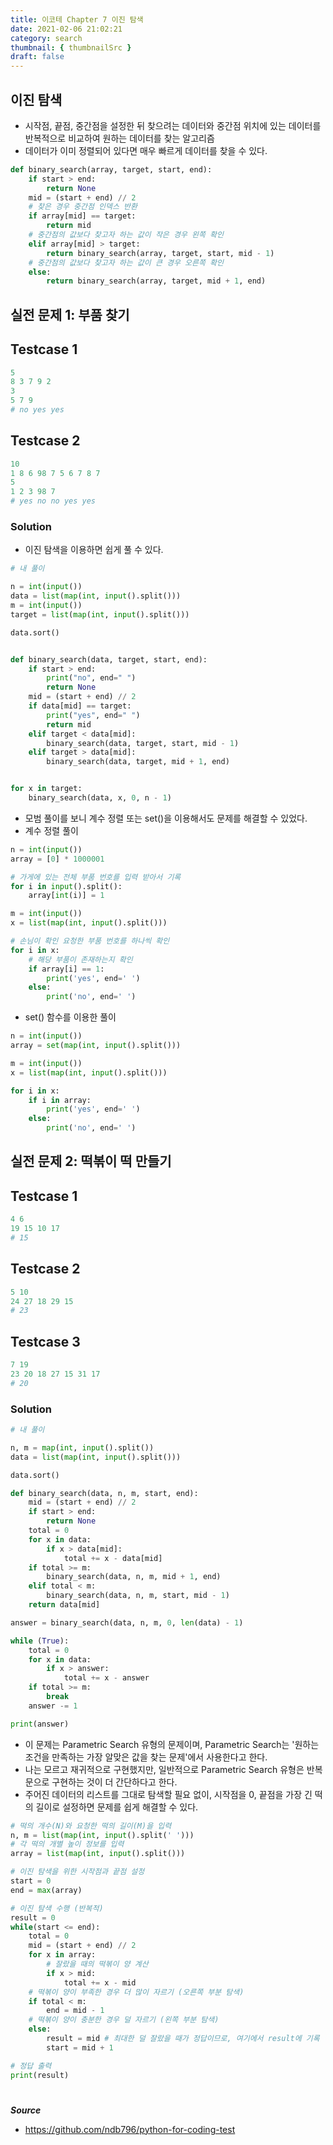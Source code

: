 ```yaml
---
title: 이코테 Chapter 7 이진 탐색
date: 2021-02-06 21:02:21
category: search
thumbnail: { thumbnailSrc }
draft: false
---
```


## 이진 탐색

- 시작점, 끝점, 중간점을 설정한 뒤 찾으려는 데이터와 중간점 위치에 있는 데이터를 반복적으로 비교하여 원하는 데이터를 찾는 알고리즘
- 데이터가 이미 정렬되어 있다면 매우 빠르게 데이터를 찾을 수 있다.

```py
def binary_search(array, target, start, end):
    if start > end:
        return None
    mid = (start + end) // 2
    # 찾은 경우 중간점 인덱스 반환
    if array[mid] == target:
        return mid
    # 중간점의 값보다 찾고자 하는 값이 작은 경우 왼쪽 확인
    elif array[mid] > target:
        return binary_search(array, target, start, mid - 1)
    # 중간점의 값보다 찾고자 하는 값이 큰 경우 오른쪽 확인
    else:
        return binary_search(array, target, mid + 1, end)
```

## 실전 문제 1: 부품 찾기

## Testcase 1

```py
5
8 3 7 9 2
3
5 7 9
# no yes yes
```

## Testcase 2

```py
10
1 8 6 98 7 5 6 7 8 7
5
1 2 3 98 7
# yes no no yes yes
```

### Solution

- 이진 탐색을 이용하면 쉽게 풀 수 있다.

```py
# 내 풀이

n = int(input())
data = list(map(int, input().split()))
m = int(input())
target = list(map(int, input().split()))

data.sort()


def binary_search(data, target, start, end):
    if start > end:
        print("no", end=" ")
        return None
    mid = (start + end) // 2
    if data[mid] == target:
        print("yes", end=" ")
        return mid
    elif target < data[mid]:
        binary_search(data, target, start, mid - 1)
    elif target > data[mid]:
        binary_search(data, target, mid + 1, end)


for x in target:
    binary_search(data, x, 0, n - 1)
```

- 모범 풀이를 보니 계수 정렬 또는 set()을 이용해서도 문제를 해결할 수 있었다.
- 계수 정렬 풀이

```py
n = int(input())
array = [0] * 1000001

# 가게에 있는 전체 부품 번호를 입력 받아서 기록
for i in input().split():
    array[int(i)] = 1

m = int(input())
x = list(map(int, input().split()))

# 손님이 확인 요청한 부품 번호를 하나씩 확인
for i in x:
    # 해당 부품이 존재하는지 확인
    if array[i] == 1:
        print('yes', end=' ')
    else:
        print('no', end=' ')
```

- set() 함수를 이용한 풀이

```py
n = int(input())
array = set(map(int, input().split()))

m = int(input())
x = list(map(int, input().split()))

for i in x:
    if i in array:
        print('yes', end=' ')
    else:
        print('no', end=' ')
```

## 실전 문제 2: 떡볶이 떡 만들기

## Testcase 1

```py
4 6
19 15 10 17
# 15
```

## Testcase 2

```py
5 10
24 27 18 29 15
# 23
```

## Testcase 3

```py
7 19
23 20 18 27 15 31 17
# 20
```

### Solution

```py
# 내 풀이

n, m = map(int, input().split())
data = list(map(int, input().split()))

data.sort()

def binary_search(data, n, m, start, end):
    mid = (start + end) // 2
    if start > end:
        return None
    total = 0
    for x in data:
        if x > data[mid]:
            total += x - data[mid]
    if total >= m:
        binary_search(data, n, m, mid + 1, end)
    elif total < m:
        binary_search(data, n, m, start, mid - 1)
    return data[mid]

answer = binary_search(data, n, m, 0, len(data) - 1)

while (True):
    total = 0
    for x in data:
        if x > answer:
            total += x - answer
    if total >= m:
        break
    answer -= 1

print(answer)
```

- 이 문제는 Parametric Search 유형의 문제이며, Parametric Search는 '원하는 조건을 만족하는 가장 알맞은 값을 찾는 문제'에서 사용한다고 한다.
- 나는 모르고 재귀적으로 구현했지만, 일반적으로 Parametric Search 유형은 반복문으로 구현하는 것이 더 간단하다고 한다.
- 주어진 데이터의 리스트를 그대로 탐색할 필요 없이, 시작점을 0, 끝점을 가장 긴 떡의 길이로 설정하면 문제를 쉽게 해결할 수 있다.

```py
# 떡의 개수(N)와 요청한 떡의 길이(M)을 입력
n, m = list(map(int, input().split(' ')))
# 각 떡의 개별 높이 정보를 입력
array = list(map(int, input().split()))

# 이진 탐색을 위한 시작점과 끝점 설정
start = 0
end = max(array)

# 이진 탐색 수행 (반복적)
result = 0
while(start <= end):
    total = 0
    mid = (start + end) // 2
    for x in array:
        # 잘랐을 때의 떡볶이 양 계산
        if x > mid:
            total += x - mid
    # 떡볶이 양이 부족한 경우 더 많이 자르기 (오른쪽 부분 탐색)
    if total < m:
        end = mid - 1
    # 떡볶이 양이 충분한 경우 덜 자르기 (왼쪽 부분 탐색)
    else:
        result = mid # 최대한 덜 잘랐을 때가 정답이므로, 여기에서 result에 기록
        start = mid + 1

# 정답 출력
print(result)
```

#

**_Source_**

- https://github.com/ndb796/python-for-coding-test
